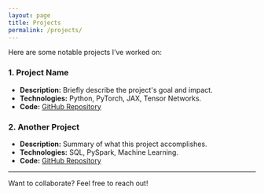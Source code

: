 ```yaml
---
layout: page
title: Projects
permalink: /projects/
---
```


Here are some notable projects I’ve worked on:

### **1. Project Name**
- **Description:** Briefly describe the project's goal and impact.
- **Technologies:** Python, PyTorch, JAX, Tensor Networks.
- **Code:** [GitHub Repository](#)

### **2. Another Project**
- **Description:** Summary of what this project accomplishes.
- **Technologies:** SQL, PySpark, Machine Learning.
- **Code:** [GitHub Repository](#)

---

Want to collaborate? Feel free to reach out!
